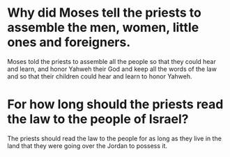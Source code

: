 # Why did Moses tell the priests to assemble the men, women, little ones and foreigners.

Moses told the priests to assemble all the people so that they could hear and learn, and honor Yahweh their God and keep all the words of the law and so that their children could hear and learn to honor Yahweh.

# For how long should the priests read the law to the people of Israel?

The priests should read the law to the people for as long as they live in the land that they were going over the Jordan to possess it.
